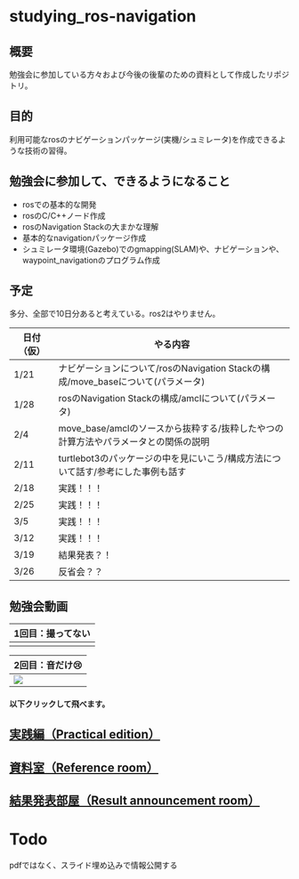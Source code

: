 # studying_ros-navigation

## 概要
勉強会に参加している方々および今後の後輩のための資料として作成したリポジトリ。

## 目的
利用可能なrosのナビゲーションパッケージ(実機/シュミレータ)を作成できるような技術の習得。

## 勉強会に参加して、できるようになること
* rosでの基本的な開発
* rosのC/C++ノード作成
* rosのNavigation Stackの大まかな理解
* 基本的なnavigationパッケージ作成
* シュミレータ環境(Gazebo)でのgmapping(SLAM)や、ナビゲーションや、waypoint_navigationのプログラム作成

## 予定
多分、全部で10日分あると考えている。ros2はやりません。

| 日付（仮） | やる内容                                                                               | 
| ---------- | -------------------------------------------------------------------------------------- | 
| 1/21       | ナビゲーションについて/rosのNavigation Stackの構成/move_baseについて(パラメータ) | 
| 1/28       | rosのNavigation Stackの構成/amclについて(パラメータ)                             | 
| 2/4        | move_base/amclのソースから抜粋する/抜粋したやつの計算方法やパラメータとの関係の説明    | 
| 2/11       | turtlebot3のパッケージの中を見にいこう/構成方法について話す/参考にした事例も話す       | 
| 2/18       | 実践！！！                                                                             | 
| 2/25       | 実践！！！                                                                             | 
| 3/5        | 実践！！！                                                                             | 
| 3/12       | 実践！！！                                                                             | 
| 3/19       | 結果発表？！                                                                           | 
| 3/26       | 反省会？？                                                                            | 

## 勉強会動画

|1回目：撮ってない|
|---|
||


|2回目：音だけ😢|
|---|
|[![](https://i.gyazo.com/863451bcc09ecbbc191b177fd92a4bfa.png)](https://www.youtube.com/watch?v=f5PWUFdF9eE&feature=youtu.be)|

#### 以下クリックして飛べます。

## [実践編（Practical edition）](https://github.com/uhobeike/studying_ros-navigation/tree/Practical_edition)
## [資料室（Reference room）](https://github.com/uhobeike/studying_ros-navigation/tree/Reference_room)
## [結果発表部屋（Result announcement room）](https://github.com/uhobeike/studying_ros-navigation/tree/Result_announcement_room)

# Todo
pdfではなく、スライド埋め込みで情報公開する
